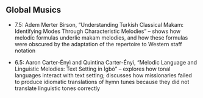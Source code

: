 ## Global Musics

- 7.5: Adem Merter Birson, “Understanding Turkish Classical Makam: Identifying Modes Through Characteristic Melodies” – shows how melodic formulas underlie makam melodies, and how these formulas were obscured by the adaptation of the repertoire to Western staff notation

- 6.5: Aaron Carter-Ényì and Quintina Carter-Ényì, “Melodic Language and Linguistic Melodies: Text Setting in Ìgbò” – explores how tonal languages interact with text setting; discusses how missionaries failed to produce idiomatic translations of hymn tunes because they did not translate linguistic tones correctly
